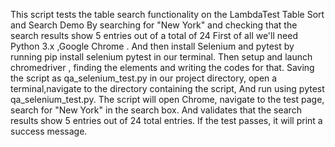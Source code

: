 This script tests the table search functionality on the LambdaTest Table Sort and Search Demo
By searching for "New York" and checking that the search results show 5 entries out of a total of 24
First of all we'll need Python 3.x ,Google Chrome .
And then install Selenium and pytest by running pip install selenium pytest in our terminal.
Then setup and launch chromedriver , finding the elements and writing the codes for that.
Saving the script as qa_selenium_test.py in our project directory, open a terminal,navigate to the directory containing the script,
And run using pytest qa_selenium_test.py.
The script will open Chrome, navigate to the test page, search for "New York" in the search box.
And validates that the search results show 5 entries out of 24 total entries.
If the test passes, it will print a success message.
